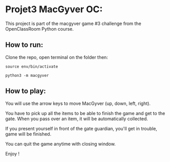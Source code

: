 # Projet3 MacGyver OC:

This project is part of the macgyver game #3 challenge from the OpenClassRoom Python course.


## How to run:

Clone the repo, open terminal on the folder then:
```
source env/bin/activate
```
```
python3 -m macgyver
```


## How to play:
You will use the arrow keys to move MacGyver (up, down, left, right).

You have to pick up all the items to be able to finish the game and get to the gate. When you pass over an item, it will be automatically collected.

If you present yourself in front of the gate guardian, you'll get in trouble, game will be finished.

You can quit the game anytime with closing window.

Enjoy !
